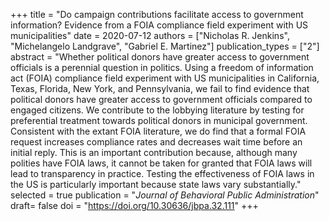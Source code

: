 +++
title = "Do campaign contributions facilitate access to government information? Evidence from a FOIA compliance field experiment with US municipalities"
date = 2020-07-12
authors = ["Nicholas R. Jenkins", "Michelangelo Landgrave", "Gabriel E. Martinez"]
publication_types = ["2"]
abstract = "Whether political donors have greater access to government officials is a perennial question in politics. Using a freedom of information act (FOIA) compliance field experiment with US municipalities in California, Texas, Florida, New York, and Pennsylvania, we fail to find evidence that political donors have greater access to government officials compared to engaged citizens. We contribute to the lobbying literature by testing for preferential treatment towards political donors in municipal government. Consistent with the extant FOIA literature, we do find that a formal FOIA request increases compliance rates and decreases wait time before an initial reply. This is an important contribution because, although many polities have FOIA laws, it cannot be taken for granted that FOIA laws will lead to transparency in practice. Testing the effectiveness of FOIA laws in the US is particularly important because state laws vary substantially."
selected = true
publication = "*Journal of Behavioral Public Administration*"
draft= false
doi = "https://doi.org/10.30636/jbpa.32.111"
+++
